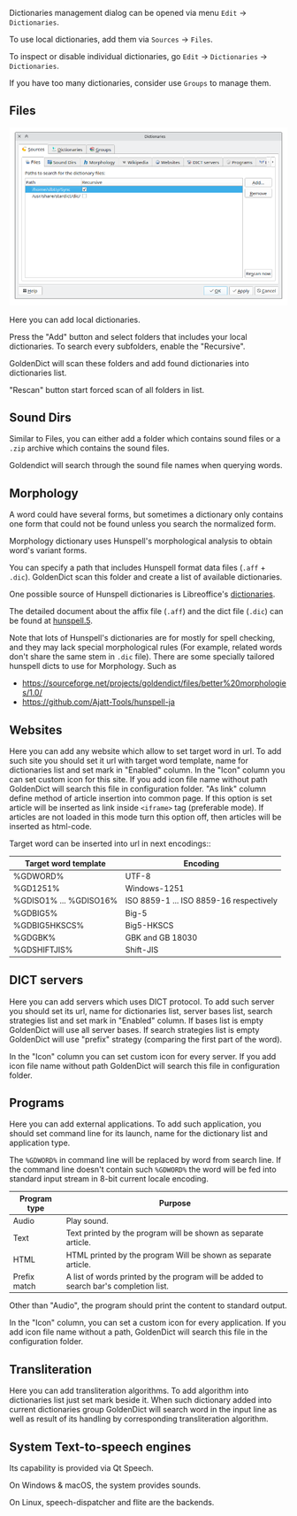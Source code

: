 Dictionaries management dialog can be opened via menu `Edit` -> `Dictionaries`.

To use local dictionaries, add them via `Sources` -> `Files`.

To inspect or disable individual dictionaries, go `Edit` -> `Dictionaries` -> `Dictionaries`.

If you have too many dictionaries, consider use `Groups` to manage them.

## Files

![Dict File Tab](img/dict_file_tab.webp)


Here you can add local dictionaries.

Press the "Add" button and select folders that includes your local dictionaries. To search every subfolders, enable the "Recursive".

GoldenDict will scan these folders and add found dictionaries into dictionaries list.

"Rescan" button start forced scan of all folders in list.


## Sound Dirs

Similar to Files, you can either add a folder which contains sound files or a `.zip` archive which contains the sound files.

Goldendict will search through the sound file names when querying words.

## Morphology

A word could have several forms, but sometimes a dictionary only contains one form that could not be found unless you search the normalized form.

Morphology dictionary uses Hunspell's morphological analysis to obtain word's variant forms.

You can specify a path that includes Hunspell format data files (`.aff` + `.dic`). GoldenDict scan this folder and create a list of available dictionaries.

One possible source of Hunspell dictionaries is Libreoffice's [dictionaries](https://github.com/LibreOffice/dictionaries).

The detailed document about the affix file (`.aff`) and the dict file (`.dic`) can be found at [hunspell.5](https://man.archlinux.org/man/hunspell.5.en).

Note that lots of Hunspell's dictionaries are for mostly for spell checking, and they may lack special morphological rules (For example, related words don't share the same stem in `.dic` file).
There are some specially tailored hunspell dicts to use for Morphology. Such as

* <https://sourceforge.net/projects/goldendict/files/better%20morphologies/1.0/>
* <https://github.com/Ajatt-Tools/hunspell-ja>

## Websites

Here you can add any website which allow to set target word in url. To add such site you should set it url with target word template, name for dictionaries list and set mark in "Enabled" column. In the "Icon" column you can set custom icon for this site. If you add icon file name without path GoldenDict will search this file in configuration folder. "As link" column define method of article insertion into common page. If this option is set article will be inserted as link inside `<iframe>` tag (preferable mode). If articles are not loaded in this mode turn this option off, then articles will be inserted as html-code.

Target word can be inserted into url in next encodings::

| Target word template   | Encoding                                |
|------------------------|-----------------------------------------|
| %GDWORD%               | UTF-8                                   |
| %GD1251%               | Windows-1251                            |
| %GDISO1% ... %GDISO16% | ISO 8859-1 ... ISO 8859-16 respectively |
| %GDBIG5%               | Big-5                                   |
| %GDBIG5HKSCS%          | Big5-HKSCS                              |
| %GDGBK%                | GBK and GB 18030                        |
| %GDSHIFTJIS%           | Shift-JIS                               |

## DICT servers

Here you can add servers which uses DICT protocol. To add such server you should set its url, name for dictionaries list, server bases list, search strategies list and set mark in "Enabled" column. If bases list is empty GoldenDict will use all server bases. If search strategies list is empty GoldenDict will use "prefix" strategy (comparing the first part of the word).

In the "Icon" column you can set custom icon for every server. If you add icon file name without path GoldenDict will search this file in configuration folder.

## Programs

Here you can add external applications. To add such application, you should set command line for its launch, name for the dictionary list and application type.

The `%GDWORD%` in command line will be replaced by word from search line. If the command line doesn't contain such `%GDWORD%` the word will be fed into standard input stream in 8-bit current locale encoding.

| Program type | Purpose                                                                               |
|--------------|---------------------------------------------------------------------------------------|
| Audio        | Play sound.                                                                           |
| Text         | Text printed by the program will be shown as separate article.                        |
| HTML         | HTML printed by the program Will be shown as separate article.                        |
| Prefix match | A list of words printed by the program will be added to search bar's completion list. |

Other than "Audio", the program should print the content to standard output.

In the "Icon" column, you can set a custom icon for every application. If you add icon file name without a path, GoldenDict will search this file in the configuration folder.

## Transliteration

Here you can add transliteration algorithms. To add algorithm into dictionaries list just set mark beside it. When such dictionary added into current dictionaries group GoldenDict will search word in the input line as well as result of its handling by corresponding transliteration algorithm.

## System Text-to-speech engines

Its capability is provided via Qt Speech.

On Windows & macOS, the system provides sounds.

On Linux, speech-dispatcher and flite are the backends.
